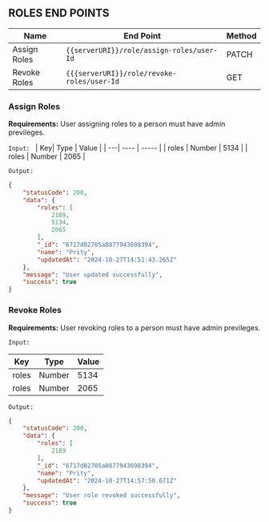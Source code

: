 ## ROLES END POINTS

| Name| End Point | Method |
| -----| --------- | ------ |
|Assign Roles | `{{serverURI}}/role/assign-roles/user-Id` | PATCH |
|Revoke Roles | `{{{serverURI}}/role/revoke-roles/user-Id` | GET |


### Assign Roles

**Requirements:** User assigning roles to a person must have admin previleges.

`Input: `
| Key| Type | Value |
| ---| ---- | ----- |
| roles | Number | 5134 |
| roles | Number | 2065 |

`Output:`
```json
{
    "statusCode": 200,
    "data": {
        "roles": [
            2189,
            5134,
            2065
        ],
        "_id": "6717d02705a8877943698394",
        "name": "Prity",
        "updatedAt": "2024-10-27T14:51:43.265Z"
    },
    "message": "User updated successfully",
    "success": true
}
```


### Revoke Roles

**Requirements:** User revoking roles to a person must have admin previleges.

`Input: `

| Key| Type | Value |
| ---| ---- | ----- |
| roles | Number | 5134 |
| roles | Number | 2065 |

`Output:`
```json
{
    "statusCode": 200,
    "data": {
        "roles": [
            2189
        ],
        "_id": "6717d02705a8877943698394",
        "name": "Prity",
        "updatedAt": "2024-10-27T14:57:50.671Z"
    },
    "message": "User role revoked successfully",
    "success": true
}
```